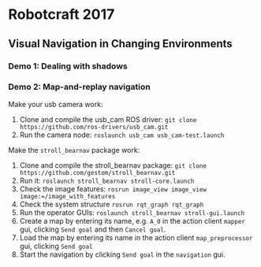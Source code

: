 # Robotcraft 2017
## Visual Navigation in Changing Environments

### Demo 1: Dealing with shadows

### Demo 2: Map-and-replay navigation

Make your usb camera work:
1. Clone and compile the usb_cam ROS driver: `git clone https://github.com/ros-drivers/usb_cam.git`
1. Run the camera node: `roslaunch usb_cam usb_cam-test.launch`

Make the `stroll_bearnav` package work:
1. Clone and compile the stroll_bearnav package: `git clone https://github.com/gestom/stroll_bearnav.git`
1. Run it: `roslaunch stroll_bearnav stroll-core.launch`
1. Check the image features: `rosrun image_view image_view image:=/image_with_features`
1. Check the system structure `rosrun rqt_graph rqt_graph`
1. Run the operator GUIs: `roslaunch stroll_bearnav stroll-gui.launch`
1. Create a map by entering its name, e.g. `A_0` in the action client `mapper` gui, clicking `Send goal` and then `Cancel goal`.
1. Load the map by entering its name in the action client `map_preprocessor` gui, clicking `Send goal`
1. Start the navigation by clicking `Send goal` in the `navigation` gui.

